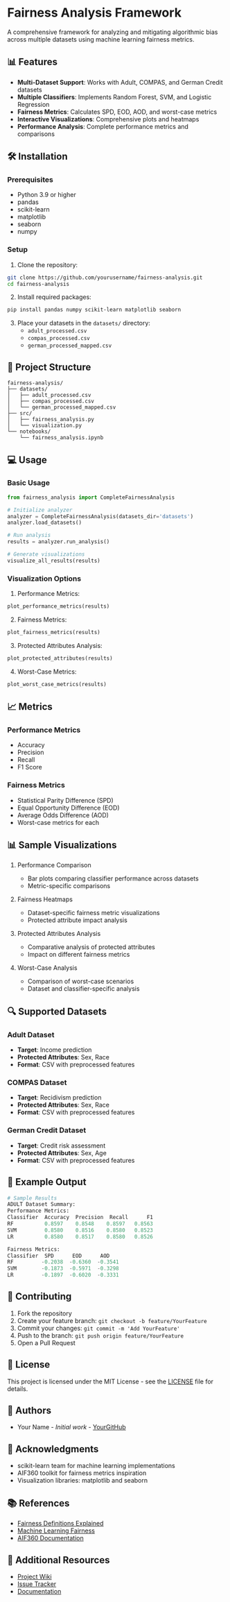 # Fairness Analysis Framework

A comprehensive framework for analyzing and mitigating algorithmic bias across multiple datasets using machine learning fairness metrics.

## 📊 Features

- **Multi-Dataset Support**: Works with Adult, COMPAS, and German Credit datasets
- **Multiple Classifiers**: Implements Random Forest, SVM, and Logistic Regression
- **Fairness Metrics**: Calculates SPD, EOD, AOD, and worst-case metrics
- **Interactive Visualizations**: Comprehensive plots and heatmaps
- **Performance Analysis**: Complete performance metrics and comparisons

## 🛠 Installation

### Prerequisites
- Python 3.9 or higher
- pandas
- scikit-learn
- matplotlib
- seaborn
- numpy

### Setup

1. Clone the repository:
```bash
git clone https://github.com/yourusername/fairness-analysis.git
cd fairness-analysis
```

2. Install required packages:
```bash
pip install pandas numpy scikit-learn matplotlib seaborn
```

3. Place your datasets in the `datasets/` directory:
   - `adult_processed.csv`
   - `compas_processed.csv`
   - `german_processed_mapped.csv`

## 📂 Project Structure

```
fairness-analysis/
├── datasets/
│   ├── adult_processed.csv
│   ├── compas_processed.csv
│   └── german_processed_mapped.csv
├── src/
│   ├── fairness_analysis.py
│   └── visualization.py
└── notebooks/
    └── fairness_analysis.ipynb
```

## 💻 Usage

### Basic Usage

```python
from fairness_analysis import CompleteFairnessAnalysis

# Initialize analyzer
analyzer = CompleteFairnessAnalysis(datasets_dir='datasets')
analyzer.load_datasets()

# Run analysis
results = analyzer.run_analysis()

# Generate visualizations
visualize_all_results(results)
```

### Visualization Options

1. Performance Metrics:
```python
plot_performance_metrics(results)
```

2. Fairness Metrics:
```python
plot_fairness_metrics(results)
```

3. Protected Attributes Analysis:
```python
plot_protected_attributes(results)
```

4. Worst-Case Metrics:
```python
plot_worst_case_metrics(results)
```

## 📈 Metrics

### Performance Metrics
- Accuracy
- Precision
- Recall
- F1 Score

### Fairness Metrics
- Statistical Parity Difference (SPD)
- Equal Opportunity Difference (EOD)
- Average Odds Difference (AOD)
- Worst-case metrics for each

## 📊 Sample Visualizations

1. Performance Comparison
   - Bar plots comparing classifier performance across datasets
   - Metric-specific comparisons

2. Fairness Heatmaps
   - Dataset-specific fairness metric visualizations
   - Protected attribute impact analysis

3. Protected Attributes Analysis
   - Comparative analysis of protected attributes
   - Impact on different fairness metrics

4. Worst-Case Analysis
   - Comparison of worst-case scenarios
   - Dataset and classifier-specific analysis

## 🔍 Supported Datasets

### Adult Dataset
- **Target**: Income prediction
- **Protected Attributes**: Sex, Race
- **Format**: CSV with preprocessed features

### COMPAS Dataset
- **Target**: Recidivism prediction
- **Protected Attributes**: Sex, Race
- **Format**: CSV with preprocessed features

### German Credit Dataset
- **Target**: Credit risk assessment
- **Protected Attributes**: Sex, Age
- **Format**: CSV with preprocessed features

## 📝 Example Output

```python
# Sample Results
ADULT Dataset Summary:
Performance Metrics:
Classifier  Accuracy  Precision  Recall      F1
RF          0.8597    0.8548    0.8597   0.8563
SVM         0.8580    0.8516    0.8580   0.8523
LR          0.8580    0.8517    0.8580   0.8526

Fairness Metrics:
Classifier  SPD      EOD      AOD
RF         -0.2038  -0.6360  -0.3541
SVM        -0.1873  -0.5971  -0.3298
LR         -0.1897  -0.6020  -0.3331
```

## 🤝 Contributing

1. Fork the repository
2. Create your feature branch: `git checkout -b feature/YourFeature`
3. Commit your changes: `git commit -m 'Add YourFeature'`
4. Push to the branch: `git push origin feature/YourFeature`
5. Open a Pull Request

## 📄 License

This project is licensed under the MIT License - see the [LICENSE](LICENSE) file for details.

## 👥 Authors

- Your Name - *Initial work* - [YourGitHub](https://github.com/yourusername)

## 🙏 Acknowledgments

- scikit-learn team for machine learning implementations
- AIF360 toolkit for fairness metrics inspiration
- Visualization libraries: matplotlib and seaborn

## 📚 References

- [Fairness Definitions Explained](https://fairware.cs.umass.edu/papers/Verma.pdf)
- [Machine Learning Fairness](https://developers.google.com/machine-learning/fairness-overview/)
- [AIF360 Documentation](https://aif360.readthedocs.io/)

## 🔗 Additional Resources

- [Project Wiki](https://github.com/yourusername/fairness-analysis/wiki)
- [Issue Tracker](https://github.com/yourusername/fairness-analysis/issues)
- [Documentation](https://yourusername.github.io/fairness-analysis)
